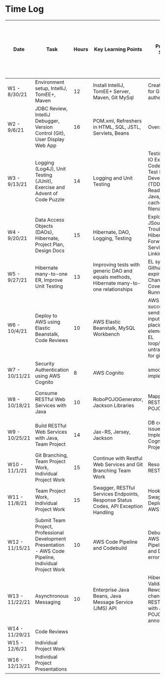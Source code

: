 # Time Log

| Date | Task | Hours | Key Learning Points | Problems Solved | ToDo in addition to course lecture, videos, notes, activities, and exercises
|------|------|-------|------|------|------|
|W1 - 8/30/21|Environment setup, IntelliJ, TomEE+, Maven|12|Install IntelliJ, TomEE+ Server, Maven, Git MySql | Create a Token for Git authentication| Create back-up work environment
|W2 - 9/6/21|JDBC Review, IntelliJ Debugger, Version Control (Git), User Display Web App|16|POM.xml, Refreshers in HTML, SQL, JSTL, Servlets, Beans | Overall Review | Project design docs, property files, jsps, and classes
|W3 - 9/13/21|Logging (Log4J), Unit Testing (JUnit), Exercise and Advent of Code Puzzle|14|Logging and Unit Testing | Testing for an IO Exception, Code Coverage, Test Driven Development (TDD), File Reading in Java, Git cached image filename | Design Documents, Investigate RESTful APIs
|W4 - 9/20/21|Data Access Objects (DAOs), Hibernate, Project Plan, Design Docs|15|Hibernate, DAO, Logging, Testing |Exploring JSoup, Troubleshooting Hibernate, Forwarding Servlets, Linking JSPs | Properties Interface, Improve Project Plan
|W5 - 9/27/21 | Hibernate many-to-one ER, Improve Unit Testing|13 |Improving tests with generic DAO and equals methods, Hibernate many-to-one relationships  |EL syntax, Github PAT expiring, Change Code Coverage Runner |Look into pages caching while running tomcat |
|W6 - 10/4/21 | Deploy to AWS using Elastic Beanstalk, Code Reviews |10 |AWS Elastic Beanstalk, MySQL Workbench |AWS deploy successfully, sending hidden input in forms, placing form element inside EL loop/iteration, untrack folder for gitignore |AWS CI Pipeline research |
|W7 - 10/11/21 | Security Authentication using AWS Cognito |8 |AWS Cognito |smooth implementation |Implement AWS Cognito in Indie Project |
|W8 - 10/18/21 | Consume RESTful Web Services with Java |10 |RoboPOJOGenerator, Jackson Libraries |Mapping RESTful Json to POJO |Team project survey, Class survey |
|W9 - 10/25/21 | Build RESTful Web Services with Java, Team Project |14 |Jax-RS, Jersey, Jackson |DB connection issue, Implementing Cognito in Indie Project | Team project research |
|W10 - 11/1/21 |Git Branching, Team Project Work, Individual Project Work  | 15 | Continue with Restful Web Services and Git Branching Team Work | Resolve Bugs in RESTful DAO | User Table, Cognito Auth and Logout, CSS Framework  |
|W11 - 11/8/21 |Team Project Work, Individual Project Work  | 15 | Swagger, RESTful Services Endpoints, Response Status Codes, API Exception Handling | Hooking in Swagger, Deploying to AWS | AWS CI Pipeline    |
|W12 - 11/15/21 |Submit Team Project, Professional Development Presentation - AWS Code Pipeline, Individual Project Work  | 10 | AWS Code Pipeline and Codebuild | Debugging AWS Code Pipeline Build and Deploy errors | Data validation and error jsp  |
|W13 - 11/22/21 |Asynchronous Messaging	  | 10 | Enterprise Java Beans, Java Message Service (JMS) API  | Hibernate Validator, Rework a changed RESTful service with Jackson POJO ignore annotations  |  Validation  |
|W14 - 11/29/21 |Code Reviews	  |   |   |   |    |
|W15 - 12/6/21 |Individual Project Work	  |   |   |   |    |
|W16 - 12/13/21 |Individual Project Presentations	  |   |   |   |    |
